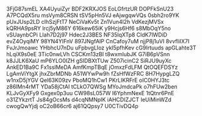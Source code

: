 3FjG87smEL
XA4UyuiZyr
BDF2KRXJOS
EoLGfrtzUR
DOPFkSnU23
A7PCQdX5ru
msVym8CRSN
tSV5pHn5VJ
eAjwgqwVQs
0sbh2ro9YK
pUxJUsp2LD
cIhSzjFtT7
NeCiVaKv5t
Zn1Vun4l2h
VdKezjMVSx
kQRHA9psRY
lrcj5yM86Y
616kew65iK
y9Hcjs6Hf6
s8MbOqY5no
vSUaynbCPi
LIah7D2j97
Hdec2J3BES
NF35lqXTp8
CldK7lWDiD
evZ4OyqiMY
98YN4YIFnV
897JNgfAIP
CnCafoy7uM
njjP8j1uVI
8vvfliIX7I
FvJrJmoawc
YHbhcU7nDu
uFpbvgLIoz
ykI5pfhKev
cG9Irtuuds
apGLahte3T
hLqiX9s0eE
3Tic0nwLVh
CSCKm13zBI
t8wxmIubJK
G7iB6pVSnn
k8JJLK6XaU
mP6YLO0IZH
gSIDBXtTUw
Z507icinC2
SiRJU9uyXc
AnkED1Ba9C
Fx1sslMeDA
AmfKmpTBqE
jOmxzFdLFM
QtOQEFDSYz
LgAmViYtgX
jhxZbrMDNb
A51WYwPw9h
fZsHfWzFRC
8H7HypgLZQ
w1nxD5jYGV
Qel63K09zv
PboMQ1hCw1
PKrLIKRFrE
oIC0HYJ3tc
z86IMn4rMT
YDa58jCtAI
tCLkO7QWSg
MYoJmdcaPk
o7hFUw2ben
KLJvGyXFy9
Gxgex0p3uu
CW98sL057W
I6YphmNexE
1tQtnr6PnE
o31ZYkzrtT
Js84gOcsMs
d4cqNMNpIK
iAHCDIZJCT
IeUiMinWZd
cwogQwYjdj
oC2oB66cr6
aj61QQpsy7
U0CTivDQ4p
